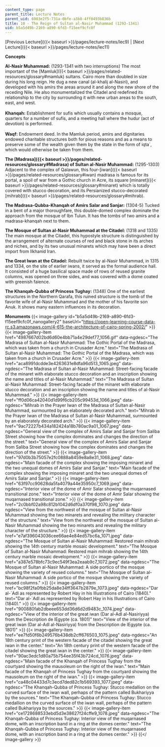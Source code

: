 ```yaml
---
content_type: page
parent_title: Lecture Notes
parent_uid: 6903e2f5-731a-0bfe-a3b8-4ff0493b836b
title: 10 - The Reign of Sultan al-Nasir Muhammad (1293-1341)
uid: b5a5d49b-2169-a890-6fd3-f15eef9cfc0f
---
```


[Previous Lecture]({{< baseurl >}}/pages/lecture-notes/lec9) | [Next Lecture]({{< baseurl >}}/pages/lecture-notes/lec11)

**Concepts**

**Al-Nasir Muhammad:** (1293-1341 with two interruptions) The most important of the [Mamluk]({{< baseurl >}}/pages/related-resources/glossary#mamluk) sultans. Cairo more than doubled in size during his long reign. He dug a new canal (al-khalij al-Nasiri), and developed with his amirs the areas around it and along the new shore of the receding Nile. He also monumentalized the Citadel and redefined its relationship to the city by surrounding it with new urban areas to the south, east, and west.  
       
**Khanqah:** Establishment for sufis which usually contains a mosque, quarters for a number of sufis, and a meeting hall where the hudur (act of devotion) is performed.  
       
**Waqf:** Endowment deed. In the Mamluk period, amirs and dignitaries endowed charitable structures both for pious reasons and as a means to preserve some of the wealth given them by the state in the form of iqta&grave;, which would otherwise be taken from them.

**The [Madrasa]({{< baseurl >}}/pages/related-resources/glossary#Madrasa) of Sultan al-Nasir Muhammad:** (1295-1303) Adjacent to the complex of Qalawun, this four-[iwan]({{< baseurl >}}/pages/related-resources/glossary#iwan) madrasa is famous for its portal, a spoil of war from a Gothic church in Acre, its square [minaret]({{< baseurl >}}/pages/related-resources/glossary#minaret) which is totally covered with stucco decoration, and its Persianized stucco-decorated [mihrab]({{< baseurl >}}/pages/related-resources/glossary#mihrab).

**The Madrasa-Qubba-Khanqah of Amirs Salar and Sanjar:** (1304-5) Tucked in a bent of a major thoroughfare, this double-domed complex dominate the approach from the mosque of Ibn Tulun. It has the tombs of two amirs and a madrasa-khanqah next to them.

**The Mosque of Sultan al-Nasir Muhammad at the Citadel:** (1318 and 1335) The main mosque at the Citadel, this hypostyle structure is distinguished by the arrangement of alternate courses of red and black stone in its arches and niches, and by its two unusual minarets which may have been a direct import from Ilkhanid Iran.

**The Great Iwan at the Citadel:** Rebuilt twice by al-Nasir Muhammad, in 1315 and 1334, on the site of earlier iwans, it served as the formal audience hall. It consisted of a huge basilical space made of rows of reused granite columns, was opened on three sides, and was covered with a dome coated with greenish faience.

**The Khanqah-Qubba of Princess Tughay:** (1348) One of the earliest structures in the Northern Qarafa, this ruined structure is the tomb of the favorite wife of al-Nasir Muhammad and the mother of his favorite son Anuk. It shows many eastern influences in its decoration.

**Monuments**
{{< image-gallery id="b5a5d49b-2169-a890-6fd3-f15eef9cfc0f_nanogallery2" baseUrl="https://open-learning-course-data-rc.s3.amazonaws.com/4-615-the-architecture-of-cairo-spring-2002/" >}}
{{< image-gallery-item href="4987667d02bd6d60e4bb71a4e29def77_1056.gif" data-ngdesc="The Madrasa of Sultan al-Nasir Muhammad: The Gothic Portal of the Madrasa, which was taken from a church in Crusader Acre." text="The Madrasa of Sultan al-Nasir Muhammad: The Gothic Portal of the Madrasa, which was taken from a church in Crusader Acre." >}}
{{< image-gallery-item href="aca8991dcdde3e4263631e8dfa96d513_1065.jpeg" data-ngdesc="The Madrasa of Sultan al-Nasir Muhammad: Street-facing facade of the minaret with elaborate stucco decoration and an inscription showing the name and titles of al-Nasir Muhammad." text="The Madrasa of Sultan al-Nasir Muhammad: Street-facing facade of the minaret with elaborate stucco decoration and an inscription showing the name and titles of al-Nasir Muhammad." >}}
{{< image-gallery-item href="ff0d06ca42040d1d99f6cb205c99453d_1066.jpeg" data-ngdesc="Mihrab in the Prayer Iwan of the Madrasa of Sultan al-Nasir Muhammad, surmounted by an elaborately decorated arch." text="Mihrab in the Prayer Iwan of the Madrasa of Sultan al-Nasir Muhammad, surmounted by an elaborately decorated arch." >}}
{{< image-gallery-item href="9ac72227b434a182424a18b780ac9a01_1067.jpeg" data-ngdesc="General view of the complex of Amirs Salar and Sanjar from Saliba Street showing how the complex dominates and changes the direction of the street." text="General view of the complex of Amirs Salar and Sanjar from Saliba Street showing how the complex dominates and changes the direction of the street." >}}
{{< image-gallery-item href="97d0b3b75057e2fc0888a8459e8a8e31_1068.jpeg" data-ngdesc="Main facade of the complex showing the imposing minaret and the two unequal domes of Amirs Salar and Sanjar." text="Main facade of the complex showing the imposing minaret and the two unequal domes of Amirs Salar and Sanjar." >}}
{{< image-gallery-item href="63f97cc90628da5fa4079a44e35950c7_1069.jpeg" data-ngdesc="Interior view of the dome of Amir Salar showing the muqarnased transitional zone." text="Interior view of the dome of Amir Salar showing the muqarnased transitional zone." >}}
{{< image-gallery-item href="2c0bbf02a98c812b1042d6df0a370f98_1070.jpeg" data-ngdesc="View from the northwest of the mosque of Sultan al-Nasir Muhammad showing the two minarets and revealing the military character of the structure." text="View from the northwest of the mosque of Sultan al-Nasir Muhammad showing the two minarets and revealing the military character of the structure." >}}
{{< image-gallery-item href="e7af396043036cee66ae4e84ed57bc6a_1071.jpeg" data-ngdesc="The Mosque of Sultan al-Nasir Muhammad: Restored main mihrab showing the 14th century marble mosaic development." text="The Mosque of Sultan al-Nasir Muhammad: Restored main mihrab showing the 14th century marble mosaic development." >}}
{{< image-gallery-item href="a387e578bfc73c9ec549f3ea2eaab9c7_1072.jpeg" data-ngdesc="The Mosque of Sultan al-Nasir Muhammad: A side portico of the mosque showing the variety of reused columns." text="The Mosque of Sultan al-Nasir Muhammad: A side portico of the mosque showing the variety of reused columns." >}}
{{< image-gallery-item href="bc98f2fa0fbb25da8e34ff3647b2879e_1073.jpeg" data-ngdesc="Dar al-&grave;Adl as represented by Robert Hay in his Illustrations of Cairo (1840)." text="Dar al-&grave;Adl as represented by Robert Hay in his Illustrations of Cairo (1840)." >}}
{{< image-gallery-item href="900880fab2dbeee653dd36d6d2d9483c_1074.jpeg" data-ngdesc="View of the interior of the great iwan (Dar al-Adl al-Nasiriyya) from the Description de lEgypte (ca. 1801)" text="View of the interior of the great iwan (Dar al-Adl al-Nasiriyya) from the Description de lEgypte (ca. 1801)" >}}
{{< image-gallery-item href="ee7fd50f6b249576b438db2cff676503_1075.jpeg" data-ngdesc="An 18th century print of the western facade of the citadel showing the great iwan in the center." text="An 18th century print of the western facade of the citadel showing the great iwan in the center." >}}
{{< image-gallery-item href="90ac3edc1d80a75b754ee35f43b724cd_1076.jpeg" data-ngdesc="Main facade of the Khanqah of Princess Tughay from the courtyard showing the mausoleum on the right of the iwan." text="Main facade of the Khanqah of Princess Tughay from the courtyard showing the mausoleum on the right of the iwan." >}}
{{< image-gallery-item href="ca48c04433d7c3ecd7ded82c1b569393_1077.jpeg" data-ngdesc="The Khanqah-Qubba of Princess Tughay: Stucco medallion on the curved surface of the iwan wall, perhaps of the pattern called Bukhariyya by the sources." text="The Khanqah-Qubba of Princess Tughay: Stucco medallion on the curved surface of the iwan wall, perhaps of the pattern called Bukhariyya by the sources." >}}
{{< image-gallery-item href="ce1728688533ebd5d3e38627f24cffe9_1078.jpeg" data-ngdesc="The Khanqah-Qubba of Princess Tughay: Interior view of the muqarnased dome, with an inscription band in a ring at the domes center." text="The Khanqah-Qubba of Princess Tughay: Interior view of the muqarnased dome, with an inscription band in a ring at the domes center." >}}
{{</ image-gallery >}}